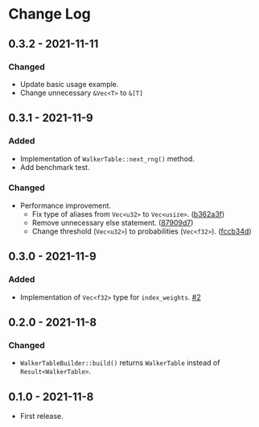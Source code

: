 # Change Log

## 0.3.2 - 2021-11-11

### Changed

- Update basic usage example.
- Change unnecessary `&Vec<T>` to `&[T]`

## 0.3.1 - 2021-11-9

### Added

- Implementation of `WalkerTable::next_rng()` method.
- Add benchmark test.

### Changed

- Performance improvement.
  - Fix type of aliases from `Vec<u32>` to `Vec<usize>`. ([b362a3f](https://github.com/ichi-h/weighted_rand/commit/b362a3f11ba1505fd733ed208562c2f91e5b1f2a))
  - Remove unnecessary else statement. ([87909d7](https://github.com/ichi-h/weighted_rand/commit/87909d744339eb4307b1192aaaac7807c13fadaf))
  - Change threshold (`Vec<u32>`) to probabilities (`Vec<f32>`). ([fccb34d](https://github.com/ichi-h/weighted_rand/commit/fccb34d60e3a13c7fefaca09fd594819f15a5ff8))

## 0.3.0 - 2021-11-9

### Added

- Implementation of `Vec<f32>` type for `index_weights`. [#2](https://github.com/ichi-h/weighted_rand/pull/2)

## 0.2.0 - 2021-11-8

### Changed

- `WalkerTableBuilder::build()` returns `WalkerTable` instead of `Result<WalkerTable>`.

## 0.1.0 - 2021-11-8

- First release.
